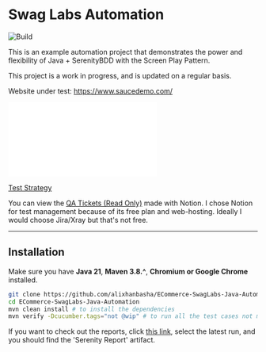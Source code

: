 # Swag Labs Automation

![Build](https://github.com/alixhanbasha/ECommerce-SwagLabs-Java-Automation/actions/workflows/maven.yml/badge.svg)

This is an example automation project that demonstrates the power and flexibility of Java + SerenityBDD with the Screen Play Pattern.

This project is a work in progress, and is updated on a regular basis.

Website under test: https://www.saucedemo.com/

![Checkout the documentation related to the features](src/test/resources/features/readme.md)

[Test Strategy](https://sugar-raclette-919.notion.site/Test-Strategy-for-Swag-Labs-897d5bccecac49739de0e26574e22690?pvs=4)


You can view the [QA Tickets (Read Only)](https://sugar-raclette-919.notion.site/ed8d249635b842e3bb8f6d0f54d81603?v=cdddfd633e9443a8a60e568df83c8bb3) made with Notion.
I chose Notion for test management because of its free plan and web-hosting. Ideally I would choose Jira/Xray but that's not free.

---

## Installation

Make sure you have **Java 21**, **Maven 3.8.^**, **Chromium or Google Chrome** installed.

```sh 
git clone https://github.com/alixhanbasha/ECommerce-SwagLabs-Java-Automation.git
cd ECommerce-SwagLabs-Java-Automation
mvn clean install # to install the dependencies
mvn verify -Dcucumber.tags="not @wip" # to run all the test cases not marked as @wip
```

If you want to check out the reports, click [this link](https://github.com/alixhanbasha/ECommerce-SwagLabs-Java-Automation/actions/workflows/maven.yml), select the latest run, 
and you should find the 'Serenity Report' artifact.
